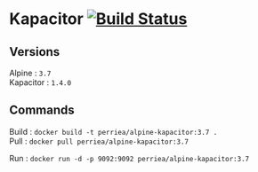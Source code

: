 # Kapacitor [![Build Status](https://drone.aurelienperrier.com/api/badges/Docker-example/alpine-kapacitor/status.svg?branch=master)](https://drone.aurelienperrier.com/Docker-example/alpine-kapacitor)

## Versions

Alpine : `3.7`   
Kapacitor : `1.4.0`

## Commands

Build : `docker build -t perriea/alpine-kapacitor:3.7 .`   
Pull : `docker pull perriea/alpine-kapacitor:3.7`   

Run : `docker run -d -p 9092:9092 perriea/alpine-kapacitor:3.7`